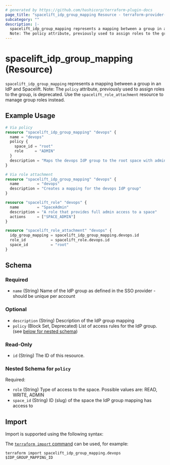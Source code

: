 ```yaml
---
# generated by https://github.com/hashicorp/terraform-plugin-docs
page_title: "spacelift_idp_group_mapping Resource - terraform-provider-spacelift"
subcategory: ""
description: |-
  spacelift_idp_group_mapping represents a mapping between a group in an IdP and Spacelift.
  Note: The policy attribute, previously used to assign roles to the group, is deprecated. Use the spacelift_role_attachment resource to manage group roles instead.
---
```


# spacelift_idp_group_mapping (Resource)

`spacelift_idp_group_mapping` represents a mapping between a group in an IdP and Spacelift.
Note: The `policy` attribute, previously used to assign roles to the group, is deprecated. Use the `spacelift_role_attachment` resource to manage group roles instead.

## Example Usage

```terraform
# Via policy
resource "spacelift_idp_group_mapping" "devops" {
  name = "devops"
  policy {
    space_id = "root"
    role     = "ADMIN"
  }
  description = "Maps the devops IdP group to the root space with admin role"
}

# Via role attachment
resource "spacelift_idp_group_mapping" "devops" {
  name        = "devops"
  description = "Creates a mapping for the devops IdP group"
}

resource "spacelift_role" "devops" {
  name        = "SpaceAdmin"
  description = "A role that provides full admin access to a space"
  actions     = ["SPACE_ADMIN"]
}

resource "spacelift_role_attachment" "devops" {
  idp_group_mapping = spacelift_idp_group_mapping.devops.id
  role_id           = spacelift_role.devops.id
  space_id          = "root"
}
```

<!-- schema generated by tfplugindocs -->
## Schema

### Required

- `name` (String) Name of the IdP group as defined in the SSO provider - should be unique per account

### Optional

- `description` (String) Description of the IdP group mapping
- `policy` (Block Set, Deprecated) List of access rules for the IdP group. (see [below for nested schema](#nestedblock--policy))

### Read-Only

- `id` (String) The ID of this resource.

<a id="nestedblock--policy"></a>
### Nested Schema for `policy`

Required:

- `role` (String) Type of access to the space. Possible values are: READ, WRITE, ADMIN
- `space_id` (String) ID (slug) of the space the IdP group mapping has access to

## Import

Import is supported using the following syntax:

The [`terraform import` command](https://developer.hashicorp.com/terraform/cli/commands/import) can be used, for example:

```shell
terraform import spacelift_idp_group_mapping.devops $IDP_GROUP_MAPPING_ID
```
